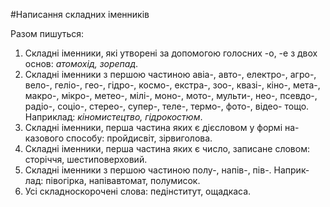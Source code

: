 #Написання складних iменникiв

<span class="p1">Разом пишуться:</span>


1. Складнi iменники, якi утворенi за допомогою голосних <span class="p1">-о, -е</span> з двох основ: <i>атомохiд, зорепад</i>.
2. Складнi iменники з першою частиною <span class="p1">авiа-, авто-, електро-, агро-,
вело-, гелiо-, гео-, гiдро-, космо-, екстра-, зоо-, квазi-, кiно-, мета-,
макро-, мiкро-, метео-, мiлi-, мoнo-, мото-, мульти-, нео-, псевдо-,
радiо-, соцiо-, стерео-, супер-, теле-, термо-, фото-, вiдео-</span> тощо.<br>
Наприклад: <i>кiномистецтво, гiдрокостюм</i>.
3. Складнi iменники, перша частина яких є дiєсловом у формi на-
казового способу: пройдисвiт, зiрвиголова.
4. Складнi iменники, перша частина яких є число, записане словом:
сторiччя, шестиповерховий.
5. Складнi iменники з першою частиною полу-, напiв-, пiв-. Наприк-
лад: пiвогiрка, напiвавтомат, полумисок.
6. Усi складноскороченi слова: педiнститут, ощадкаса.
